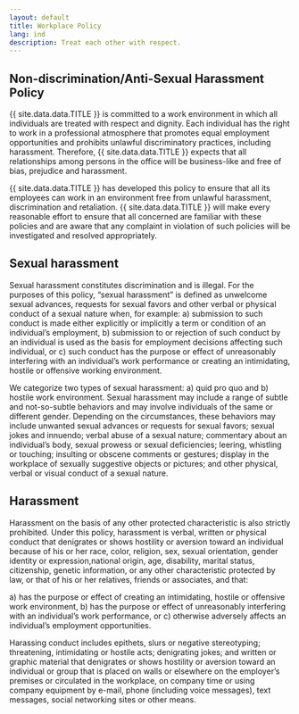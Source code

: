 ```yaml
---
layout: default
title: Workplace Policy
lang: ind
description: Treat each other with respect.
---
```




## Non-discrimination/Anti-Sexual Harassment Policy

{{ site.data.data.TITLE }} is committed to a work environment in which all individuals are treated with respect and dignity. Each individual has the right to work in a professional atmosphere that promotes equal employment opportunities and prohibits unlawful discriminatory practices, including harassment. Therefore, {{ site.data.data.TITLE }} expects that all relationships among persons in the office will be business-like and free of bias, prejudice and harassment.

{{ site.data.data.TITLE }} has developed this policy to ensure that all its employees can work in an environment free from unlawful harassment, discrimination and retaliation. {{ site.data.data.TITLE }} will make every reasonable effort to ensure that all concerned are familiar with these policies and are aware that any complaint in violation of such policies will be investigated and resolved appropriately.

## Sexual harassment

Sexual harassment constitutes discrimination and is illegal. For the purposes of this policy, “sexual harassment” is defined as unwelcome sexual advances, requests for sexual favors and other verbal or physical conduct of a sexual nature when, for example: a) submission to such conduct is made either explicitly or implicitly a term or condition of an individual’s employment, b) submission to or rejection of such conduct by an individual is used as the basis for employment decisions affecting such individual, or c) such conduct has the purpose or effect of unreasonably interfering with an individual’s work performance or creating an intimidating, hostile or offensive working environment.

We categorize two types of sexual harassment: a) quid pro quo and b) hostile work environment. Sexual harassment may include a range of subtle and not-so-subtle behaviors and may involve individuals of the same or different gender. Depending on the circumstances, these behaviors may include unwanted sexual advances or requests for sexual favors; sexual jokes and innuendo; verbal abuse of a sexual nature; commentary about an individual’s body, sexual prowess or sexual deficiencies; leering, whistling or touching; insulting or obscene comments or gestures; display in the workplace of sexually suggestive objects or pictures; and other physical, verbal or visual conduct of a sexual nature.

## Harassment

Harassment on the basis of any other protected characteristic is also strictly prohibited. Under this policy, harassment is verbal, written or physical conduct that denigrates or shows hostility or aversion toward an individual because of his or her race, color, religion, sex, sexual orientation, gender identity or expression,national origin, age, disability, marital status, citizenship, genetic information, or any other characteristic protected by law, or that of his or her relatives, friends or associates, and that: 

a) has the purpose or effect of creating an intimidating, hostile or offensive work environment, 
b) has the purpose or effect of unreasonably interfering with an individual’s work performance, or 
c) otherwise adversely affects an individual’s employment opportunities.

Harassing conduct includes epithets, slurs or negative stereotyping; threatening, intimidating or hostile acts; denigrating jokes; and written or graphic material that denigrates or shows hostility or aversion toward an individual or group that is placed on walls or elsewhere on the employer’s premises or circulated in the workplace, on company time or using company equipment by e-mail, phone (including voice messages), text messages, social networking sites or other means.